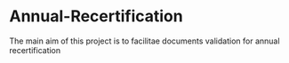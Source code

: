 # Annual-Recertification
The main aim of this project is to facilitae documents validation for annual recertification
